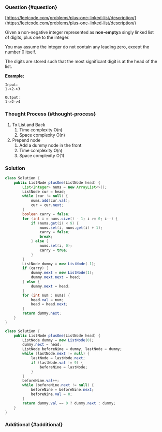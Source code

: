 ### Question {#question}

[https://leetcode.com/problems/plus-one-linked-list/description/](https://leetcode.com/problems/plus-one-linked-list/description/)

Given a non-negative integer represented as **non-empty**a singly linked list of digits, plus one to the integer.

You may assume the integer do not contain any leading zero, except the number 0 itself.

The digits are stored such that the most significant digit is at the head of the list.

**Example:**

```
Input:
1->2->3

Output:
1->2->4
```

### Thought Process {#thought-process}

1. To List and Back
   1. Time complexity O\(n\)
   2. Space complexity O\(n\)
2. Prepend node
   1. Add a dummy node in the front
   2. Time complexity O\(n\)
   3. Space complexity O\(1\)

### Solution

```java
class Solution {
    public ListNode plusOne(ListNode head) {
        List<Integer> nums = new ArrayList<>();
        ListNode cur = head;
        while (cur != null) {
            nums.add(cur.val);
            cur = cur.next;
        }
        boolean carry = false;
        for (int i = nums.size() - 1; i >= 0; i--) {
            if (nums.get(i) < 9) {
                nums.set(i, nums.get(i) + 1);
                carry = false;
                break;
            } else {
                nums.set(i, 0);
                carry = true;
            }
        }
        ListNode dummy = new ListNode(-1);
        if (carry) {
            dummy.next = new ListNode(1);
            dummy.next.next = head;
        } else {
            dummy.next = head;
        }
        for (int num : nums) {
            head.val = num;
            head = head.next;
        }
        return dummy.next;
    }
}
```

```java
class Solution {
    public ListNode plusOne(ListNode head) {
        ListNode dummy = new ListNode(0);
        dummy.next = head;
        ListNode beforeNine = dummy, lastNode = dummy;
        while (lastNode.next != null) {
            lastNode = lastNode.next;
            if (lastNode.val != 9) {
                beforeNine = lastNode;
            }
        }
        beforeNine.val++;
        while (beforeNine.next != null) {
            beforeNine = beforeNine.next;
            beforeNine.val = 0;
        }
        return dummy.val == 0 ? dummy.next : dummy;
    }
}
```

### Additional {#additional}



